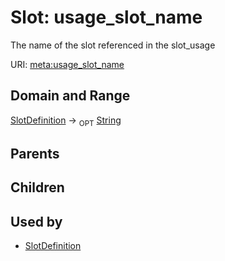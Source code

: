 
# Slot: usage_slot_name


The name of the slot referenced in the slot_usage

URI: [meta:usage_slot_name](https://w3id.org/linkml/meta/usage_slot_name)


## Domain and Range

[SlotDefinition](SlotDefinition.md) ->  <sub>OPT</sub> [String](types/String.md)

## Parents


## Children


## Used by

 * [SlotDefinition](SlotDefinition.md)
